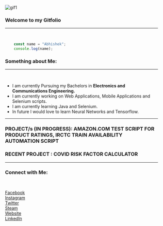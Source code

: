 ![gif1](https://user-images.githubusercontent.com/68754075/90609554-dd21cf00-e221-11ea-8899-059a483d4246.gif)
<!-- Heading -->

### Welcome to my **Gitfolio**
---
<br />

<!-- javascript -->

```javascript
    const name = "Abhishek";
    console.log(name);
```

### Something about Me:
---
<br />

<!-- Unordered lists -->

-   I am currently Pursuing my Bachelors in **Electronics and Communications Engineering.**
-   I am currently working on Web Applications, Mobile Applications and Selenium scripts.
-   I am currently learning Java and Selenium.
-   In future I would love to learn Neural Networks and Tensorflow.

---

### PROJECT/s (IN PROGRESS): AMAZON.COM TEST SCRIPT FOR PRODUCT RATINGS, IRCTC TRAIN AVAILABILITY AUTOMATION SCRIPT
### RECENT PROJECT : COVID RISK FACTOR CALCULATOR

---

### Connect with Me:

<br />

<!-- Links -->

[Facebook](https://www.facebook.com/abhishek.sharma.kv29)
<br />
[Instagram](https://www.instagram.com/abhi_kv29/)
<br />
[Twitter](https://twitter.com/abhi_kv29)
<br />
[Steam](https://steamcommunity.com/id/hydr0fff/)
<br />
[Website](https://abhi-kv29.github.io/mysite/)
<br />
[LinkedIn](https://www.linkedin.com/in/abhi-kv29/)
